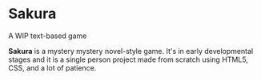 # Sakura
A WIP text-based game
<br>
<p id="1"> <b>Sakura</b> is a mystery mystery novel-style game. It's in early developmental stages and it is a single person project made from scratch using HTML5, CSS, and a lot of patience. </p>

